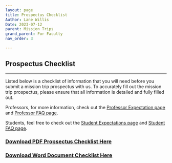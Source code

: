 ```yaml
---
layout: page
title: Prospectus Checklist
Author: Lane Willis
Date: 2023-07-12
parent: Mission Trips
grand_parent: For Faculty
nav_order: 3

---
```


## Prospectus Checklist

---

Listed below is a checklist of information that you will need before you submit a mission trip prospectus with us. To accurately fill out the mission trip prospectus, please ensure that all information is detailed and fully filled out.






Professors, for more information, check out the [Professor Expectation page](/missions-center/for-faculty/mission-trips-faculty/professor-expectations.html) and [Professor FAQ page](/missions-center/for-faculty/mission-trips-faculty/professor-faq.html).

Students, feel free to check out the [Student Expectations page](/missions-center/for-students/mission-trips/student-expectations.html) and [Student FAQ page](/missions-center/for-students/mission-trips/student-faq.html).

### [Download PDF Propsectus Checklist Here](/missions-center/files/Mission%20Trip%20Syllabus%20Template.pdf)

### [Download Word Document Checklist Here](/missions-center/files/Mission%20Trip%20Syllabus%20Template.docx)
